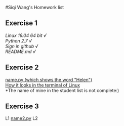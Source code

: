 #Siqi Wang's Homework list
## Exercise 1
*Linux 16.04 64 bit        √*  
*Python 2.7                √*   
*Sign in github            √*   
*README.md                 √*  

## Exercise 2
[name.py   (which shows the word "Helen")](https://github.com/wangsiqihelen/computationalphysics_N2013301040002/blob/master/name.py)  
[How it looks in the terminal of Linux](https://github.com/wangsiqihelen/computationalphysics_N2013301040002/blob/master/name.png)  
*The name of mine in the student list is not complete:)

## Exercise 3
L1
[name2.py](https://github.com/wangsiqihelen/computationalphysics_N2013301040002/blob/master/name2.py)
L2
